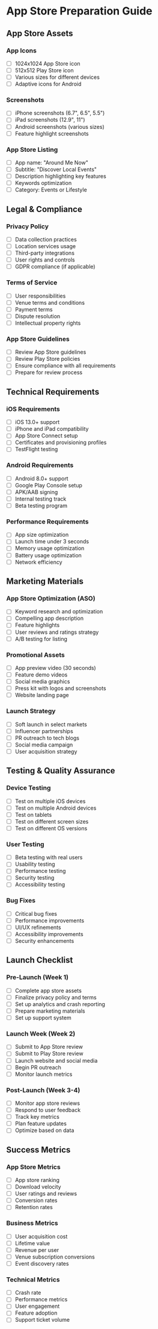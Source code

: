 # App Store Preparation Guide

## App Store Assets

### App Icons
- [ ] 1024x1024 App Store icon
- [ ] 512x512 Play Store icon
- [ ] Various sizes for different devices
- [ ] Adaptive icons for Android

### Screenshots
- [ ] iPhone screenshots (6.7", 6.5", 5.5")
- [ ] iPad screenshots (12.9", 11")
- [ ] Android screenshots (various sizes)
- [ ] Feature highlight screenshots

### App Store Listing
- [ ] App name: "Around Me Now"
- [ ] Subtitle: "Discover Local Events"
- [ ] Description highlighting key features
- [ ] Keywords optimization
- [ ] Category: Events or Lifestyle

## Legal & Compliance

### Privacy Policy
- [ ] Data collection practices
- [ ] Location services usage
- [ ] Third-party integrations
- [ ] User rights and controls
- [ ] GDPR compliance (if applicable)

### Terms of Service
- [ ] User responsibilities
- [ ] Venue terms and conditions
- [ ] Payment terms
- [ ] Dispute resolution
- [ ] Intellectual property rights

### App Store Guidelines
- [ ] Review App Store guidelines
- [ ] Review Play Store policies
- [ ] Ensure compliance with all requirements
- [ ] Prepare for review process

## Technical Requirements

### iOS Requirements
- [ ] iOS 13.0+ support
- [ ] iPhone and iPad compatibility
- [ ] App Store Connect setup
- [ ] Certificates and provisioning profiles
- [ ] TestFlight testing

### Android Requirements
- [ ] Android 8.0+ support
- [ ] Google Play Console setup
- [ ] APK/AAB signing
- [ ] Internal testing track
- [ ] Beta testing program

### Performance Requirements
- [ ] App size optimization
- [ ] Launch time under 3 seconds
- [ ] Memory usage optimization
- [ ] Battery usage optimization
- [ ] Network efficiency

## Marketing Materials

### App Store Optimization (ASO)
- [ ] Keyword research and optimization
- [ ] Compelling app description
- [ ] Feature highlights
- [ ] User reviews and ratings strategy
- [ ] A/B testing for listing

### Promotional Assets
- [ ] App preview video (30 seconds)
- [ ] Feature demo videos
- [ ] Social media graphics
- [ ] Press kit with logos and screenshots
- [ ] Website landing page

### Launch Strategy
- [ ] Soft launch in select markets
- [ ] Influencer partnerships
- [ ] PR outreach to tech blogs
- [ ] Social media campaign
- [ ] User acquisition strategy

## Testing & Quality Assurance

### Device Testing
- [ ] Test on multiple iOS devices
- [ ] Test on multiple Android devices
- [ ] Test on tablets
- [ ] Test on different screen sizes
- [ ] Test on different OS versions

### User Testing
- [ ] Beta testing with real users
- [ ] Usability testing
- [ ] Performance testing
- [ ] Security testing
- [ ] Accessibility testing

### Bug Fixes
- [ ] Critical bug fixes
- [ ] Performance improvements
- [ ] UI/UX refinements
- [ ] Accessibility improvements
- [ ] Security enhancements

## Launch Checklist

### Pre-Launch (Week 1)
- [ ] Complete app store assets
- [ ] Finalize privacy policy and terms
- [ ] Set up analytics and crash reporting
- [ ] Prepare marketing materials
- [ ] Set up support system

### Launch Week (Week 2)
- [ ] Submit to App Store review
- [ ] Submit to Play Store review
- [ ] Launch website and social media
- [ ] Begin PR outreach
- [ ] Monitor launch metrics

### Post-Launch (Week 3-4)
- [ ] Monitor app store reviews
- [ ] Respond to user feedback
- [ ] Track key metrics
- [ ] Plan feature updates
- [ ] Optimize based on data

## Success Metrics

### App Store Metrics
- [ ] App store ranking
- [ ] Download velocity
- [ ] User ratings and reviews
- [ ] Conversion rates
- [ ] Retention rates

### Business Metrics
- [ ] User acquisition cost
- [ ] Lifetime value
- [ ] Revenue per user
- [ ] Venue subscription conversions
- [ ] Event discovery rates

### Technical Metrics
- [ ] Crash rate
- [ ] Performance metrics
- [ ] User engagement
- [ ] Feature adoption
- [ ] Support ticket volume 